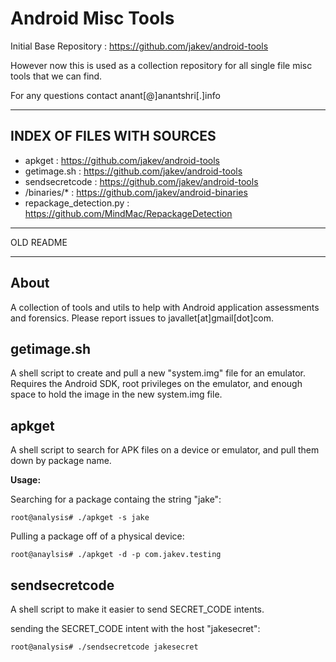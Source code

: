 Android Misc Tools
==================

Initial Base Repository : https://github.com/jakev/android-tools

However now this is used as a collection repository for all single file misc tools that we can find.

For any questions contact anant[@]anantshri[.]info

--------------
INDEX OF FILES WITH SOURCES
--------------

* apkget : https://github.com/jakev/android-tools
* getimage.sh : https://github.com/jakev/android-tools
* sendsecretcode : https://github.com/jakev/android-tools
* /binaries/* : https://github.com/jakev/android-binaries
* repackage_detection.py : https://github.com/MindMac/RepackageDetection


---------------------------------
OLD README

-----------------------------------

About
-----
A collection of tools and utils to help with Android application assessments and forensics.  Please report issues to javallet[at]gmail[dot]com.

getimage.sh
-----------
A shell script to create and pull a new "system.img" file for an emulator.  Requires the Android SDK, root privileges on the emulator, and enough space to hold the image in the new system.img file. 

apkget
------
A shell script to search for APK files on a device or emulator, and pull them down by package name.

**Usage:**

Searching for a package containg the string "jake":

	root@analysis# ./apkget -s jake
	
Pulling a package off of a physical device:

	root@anaylsis# ./apkget -d -p com.jakev.testing

sendsecretcode
--------------
A shell script to make it easier to send SECRET_CODE intents.

sending the SECRET_CODE intent with the host "jakesecret":

	root@analysis# ./sendsecretcode jakesecret
